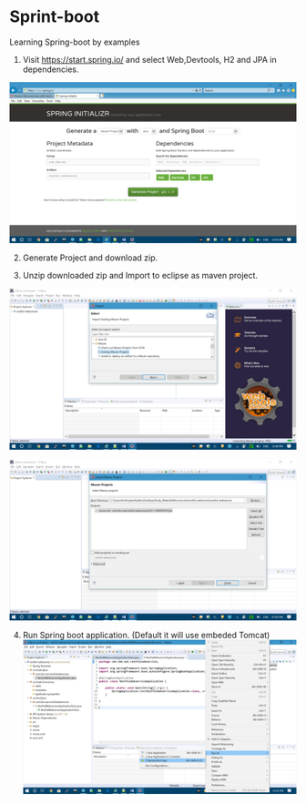 # Sprint-boot
Learning Spring-boot by examples


1) Visit https://start.spring.io/ and select Web,Devtools, H2 and JPA in dependencies.

![spring starter](https://github.com/krishnakantsadhu/Spring-boot/blob/master/images/spring_io.png)

2) Generate Project and download zip.

3) Unzip downloaded zip and Import to eclipse as maven project.

![Maven Project Import](https://github.com/krishnakantsadhu/Spring-boot/blob/master/images/maven_project1.png)

![Maven Project Import](https://github.com/krishnakantsadhu/Spring-boot/blob/master/images/maven_project2.png)

4) Run Spring boot application. (Default it will use embeded Tomcat)
![Maven Project Run](https://github.com/krishnakantsadhu/Spring-boot/blob/master/images/maven_project3.png)


